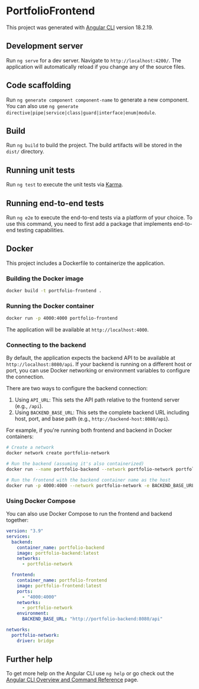 # PortfolioFrontend

This project was generated with [Angular CLI](https://github.com/angular/angular-cli) version 18.2.19.

## Development server

Run `ng serve` for a dev server. Navigate to `http://localhost:4200/`. The application will automatically reload if you change any of the source files.

## Code scaffolding

Run `ng generate component component-name` to generate a new component. You can also use `ng generate directive|pipe|service|class|guard|interface|enum|module`.

## Build

Run `ng build` to build the project. The build artifacts will be stored in the `dist/` directory.

## Running unit tests

Run `ng test` to execute the unit tests via [Karma](https://karma-runner.github.io).

## Running end-to-end tests

Run `ng e2e` to execute the end-to-end tests via a platform of your choice. To use this command, you need to first add a package that implements end-to-end testing capabilities.

## Docker

This project includes a Dockerfile to containerize the application.

### Building the Docker image

```bash
docker build -t portfolio-frontend .
```

### Running the Docker container

```bash
docker run -p 4000:4000 portfolio-frontend
```

The application will be available at `http://localhost:4000`.

### Connecting to the backend

By default, the application expects the backend API to be available at `http://localhost:8080/api`. 
If your backend is running on a different host or port, you can use Docker networking or environment variables to configure the connection.

There are two ways to configure the backend connection:

1. Using `API_URL`: This sets the API path relative to the frontend server (e.g., `/api`).
2. Using `BACKEND_BASE_URL`: This sets the complete backend URL including host, port, and base path (e.g., `http://backend-host:8080/api`).

For example, if you're running both frontend and backend in Docker containers:

```bash
# Create a network
docker network create portfolio-network

# Run the backend (assuming it's also containerized)
docker run --name portfolio-backend --network portfolio-network portfolio-backend

# Run the frontend with the backend container name as the host
docker run -p 4000:4000 --network portfolio-network -e BACKEND_BASE_URL=http://portfolio-backend:8080/api portfolio-frontend
```

### Using Docker Compose

You can also use Docker Compose to run the frontend and backend together:

```yaml
version: "3.9"
services:
  backend:
    container_name: portfolio-backend
    image: portfolio-backend:latest
    networks:
      - portfolio-network

  frontend:
    container_name: portfolio-frontend
    image: portfolio-frontend:latest
    ports:
      - "4000:4000"
    networks:
      - portfolio-network
    environment:
      BACKEND_BASE_URL: "http://portfolio-backend:8080/api"

networks:
  portfolio-network:
    driver: bridge
```

## Further help

To get more help on the Angular CLI use `ng help` or go check out the [Angular CLI Overview and Command Reference](https://angular.dev/tools/cli) page.

